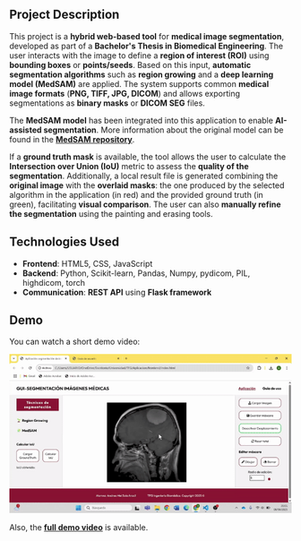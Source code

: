 ## Project Description

This project is a **hybrid web-based tool** for **medical image segmentation**, developed as part of a **Bachelor's Thesis in Biomedical Engineering**. The user interacts with the image to define a **region of interest (ROI)** using **bounding boxes** or **points/seeds**. Based on this input, **automatic segmentation algorithms** such as **region growing** and a **deep learning model (MedSAM)** are applied. The system supports common **medical image formats** (**PNG, TIFF, JPG, DICOM**) and allows exporting segmentations as **binary masks** or **DICOM SEG** files.

The **MedSAM model** has been integrated into this application to enable **AI-assisted segmentation**. More information about the original model can be found in the [**MedSAM repository**](https://github.com/bowang-lab/MedSAM). 

If a **ground truth mask** is available, the tool allows the user to calculate the **Intersection over Union (IoU)** metric to assess the **quality of the segmentation**. Additionally, a local result file is generated combining the **original image** with the **overlaid masks**: the one produced by the selected algorithm in the application (in red) and the provided ground truth (in green), facilitating **visual comparison**. The user can also **manually refine the segmentation** using the painting and erasing tools.

## Technologies Used

- **Frontend**: HTML5, CSS, JavaScript  
- **Backend**: Python, Scikit-learn, Pandas, Numpy, pydicom, PIL, highdicom, torch  
- **Communication**: **REST API** using **Flask framework**

## Demo

You can watch a short demo video:

![Demo of the application](demoTFG.gif)

Also, the [**full demo video**](https://drive.google.com/file/d/1LPyrdAs4ONOdYb40uPEIfmKPBH8K31Gx/view?usp=sharing) is available.
